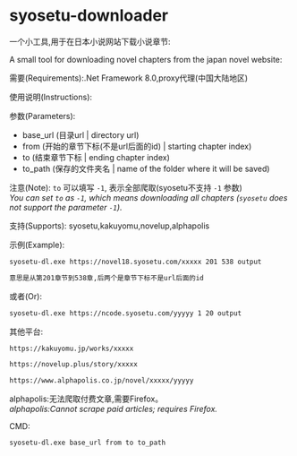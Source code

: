 # syosetu-downloader
一个小工具,用于在日本小说网站下载小说章节:

A small tool for downloading novel chapters from the japan novel website:

需要(Requirements):.Net Framework 8.0,proxy代理(中国大陆地区)

使用说明(Instructions):

参数(Parameters):
- base_url (目录url | directory url)
- from (开始的章节下标(不是url后面的id) | starting chapter index)
- to (结束章节下标 | ending chapter index)
- to_path (保存的文件夹名 | name of the folder where it will be saved)

注意(Note): 
`to` 可以填写 `-1`, 表示全部爬取(syosetu不支持 `-1` 参数)  
*You can set `to` as `-1`, which means downloading all chapters (`syosetu` does not support the parameter `-1`).*

支持(Supports):
syosetu,kakuyomu,novelup,alphapolis

示例(Example):
```bash
syosetu-dl.exe https://novel18.syosetu.com/xxxxx 201 538 output

意思是从第201章节到538章,后两个是章节下标不是url后面的id
```
或者(Or):
```bash
syosetu-dl.exe https://ncode.syosetu.com/yyyyy 1 20 output
```

其他平台:
```bash
https://kakuyomu.jp/works/xxxxx

https://novelup.plus/story/xxxxx

https://www.alphapolis.co.jp/novel/xxxxx/yyyyy 
```
alphapolis:无法爬取付费文章,需要Firefox。  
*alphapolis:Cannot scrape paid articles; requires Firefox.*

CMD:
```bash
syosetu-dl.exe base_url from to to_path
```
